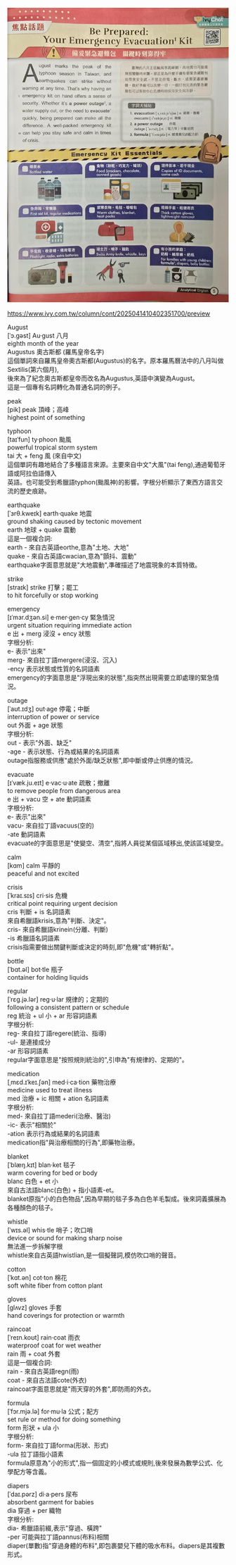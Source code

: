 ![20250805](./20250805.jpg)  

https://www.ivy.com.tw/column/cont/2025041410402351700/preview

August  
[ˈɔ.gəst] Au·gust 八月  
eighth month of the year  
Augustus 奧古斯都 (羅馬皇帝名字)  
這個單詞來自羅馬皇帝奧古斯都(Augustus)的名字。原本羅馬曆法中的八月叫做Sextilis(第六個月),  
後來為了紀念奧古斯都皇帝而改名為Augustus,英語中演變為August。  
這是一個專有名詞轉化為普通名詞的例子。  
  
peak  
[pik] peak 頂峰；高峰  
highest point of something  
  
typhoon  
[taɪˈfun] ty·phoon 颱風  
powerful tropical storm system  
tai 大 + feng 風 (來自中文)  
這個單詞有趣地結合了多種語言來源。主要來自中文"大風"(tai feng),通過葡萄牙語或阿拉伯語傳入  
英語。也可能受到希臘語typhon(颱風神)的影響。字根分析顯示了東西方語言交流的歷史痕跡。  
  
earthquake  
[ˈɜrθ.kweɪk] earth·quake 地震  
ground shaking caused by tectonic movement  
earth 地球 + quake 震動  
這是一個複合詞:  
earth - 來自古英語eorthe,意為"土地、大地"  
quake - 來自古英語cwacian,意為"顫抖、震動"  
earthquake字面意思就是"大地震動",準確描述了地震現象的本質特徵。  
  
strike  
[straɪk] strike 打擊；罷工  
to hit forcefully or stop working  
  
emergency  
[ɪˈmɜr.dʒən.si] e·mer·gen·cy 緊急情況  
urgent situation requiring immediate action  
e 出 + merg 浸沒 + ency 狀態  
字根分析:  
e- 表示"出來"  
merg- 來自拉丁語mergere(浸沒、沉入)  
-ency 表示狀態或性質的名詞語素  
emergency的字面意思是"浮現出來的狀態",指突然出現需要立即處理的緊急情況。  
  
outage  
[ˈaʊt.ɪdʒ] out·age 停電；中斷  
interruption of power or service  
out 外面 + age 狀態  
字根分析:  
out - 表示"外面、缺乏"  
-age - 表示狀態、行為或結果的名詞語素  
outage指服務或供應"處於外面/缺乏狀態",即中斷或停止供應的情況。  
  
evacuate  
[ɪˈvæk.ju.eɪt] e·vac·u·ate 疏散；撤離  
to remove people from dangerous area  
e 出 + vacu 空 + ate 動詞語素  
字根分析:  
e- 表示"出來"  
vacu- 來自拉丁語vacuus(空的)  
-ate 動詞語素  
evacuate的字面意思是"使變空、清空",指將人員從某個區域移出,使該區域變空。  
  
calm  
[kɑm] calm 平靜的  
peaceful and not excited  
  
crisis  
[ˈkraɪ.sɪs] cri·sis 危機  
critical point requiring urgent decision  
cris 判斷 + is 名詞語素  
來自希臘語krisis,意為"判斷、決定"。  
cris- 來自希臘語krinein(分離、判斷)  
-is 希臘語名詞語素  
crisis指需要做出關鍵判斷或決定的時刻,即"危機"或"轉折點"。  
  
bottle  
[ˈbɑt.əl] bot·tle 瓶子  
container for holding liquids  
  
regular  
[ˈrɛg.jə.lər] reg·u·lar 規律的；定期的  
following a consistent pattern or schedule  
reg 統治 + ul 小 + ar 形容詞語素  
字根分析:  
reg- 來自拉丁語regere(統治、指導)  
-ul- 是連接成分  
-ar 形容詞語素  
regular字面意思是"按照規則統治的",引申為"有規律的、定期的"。  
  
medication  
[ˌmɛd.ɪˈkeɪ.ʃən] med·i·ca·tion 藥物治療  
medicine used to treat illness  
med 治療 + ic 相關 + ation 名詞語素  
字根分析:  
med- 來自拉丁語mederi(治療、醫治)  
-ic- 表示"相關於"  
-ation 表示行為或結果的名詞語素  
medication指"與治療相關的行為",即藥物治療。  
  
blanket  
[ˈblæŋ.kɪt] blan·ket 毯子  
warm covering for bed or body  
blanc 白色 + et 小  
來自古法語blanc(白色) + 指小語素-et。  
blanket原指"小的白色物品",因為早期的毯子多為白色羊毛製成。後來詞義擴展為各種顏色的毯子。  
  
whistle  
[ˈwɪs.əl] whis·tle 哨子；吹口哨  
device or sound for making sharp noise  
無法進一步拆解字根  
whistle來自古英語hwistlian,是一個擬聲詞,模仿吹口哨的聲音。  
  
cotton  
[ˈkɑt.ən] cot·ton 棉花  
soft white fiber from cotton plant  
  
gloves  
[glʌvz] gloves 手套  
hand coverings for protection or warmth  
  
raincoat  
[ˈreɪn.koʊt] rain·coat 雨衣  
waterproof coat for wet weather  
rain 雨 + coat 外套  
這是一個複合詞:  
rain - 來自古英語regn(雨)  
coat - 來自古法語cote(外衣)  
raincoat字面意思就是"雨天穿的外套",即防雨的外衣。  
  
formula  
[ˈfɔr.mjə.lə] for·mu·la 公式；配方  
set rule or method for doing something  
form 形狀 + ula 小  
字根分析:  
form- 來自拉丁語forma(形狀、形式)  
-ula 拉丁語指小語素  
formula原意為"小的形式",指一個固定的小模式或規則,後來發展為數學公式、化學配方等含義。  
  
diapers  
[ˈdaɪ.pərz] di·a·pers 尿布  
absorbent garment for babies  
dia 穿過 + per 織物  
字根分析:  
dia- 希臘語前綴,表示"穿過、橫跨"  
-per 可能與拉丁語pannus(布料)相關  
diaper(單數)指"穿過身體的布料",即包裹嬰兒下體的吸水布料。diapers是其複數形式。  

